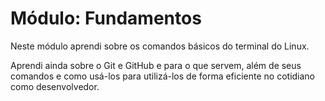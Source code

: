 # Módulo: Fundamentos

Neste módulo aprendi sobre os comandos básicos do terminal do Linux.

Aprendi ainda sobre o Git e GitHub e para o que servem, além de seus comandos e como usá-los para utilizá-los de forma eficiente no cotidiano como desenvolvedor.